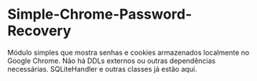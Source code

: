 # Simple-Chrome-Password-Recovery
Módulo simples que mostra senhas e cookies armazenados localmente no Google Chrome.
Não há DDLs externos ou outras dependências necessárias. SQLiteHandler e outras classes já estão aqui.
